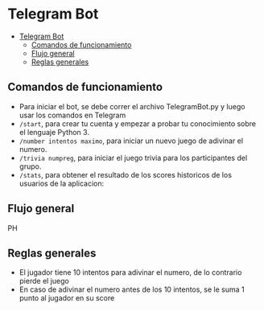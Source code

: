 # Telegram Bot

- [Telegram Bot](#telegram-bot)
  - [Comandos de funcionamiento](#comandos-de-funcionamiento)
  - [Flujo general](#flujo-general)
  - [Reglas generales](#reglas-generales)

## Comandos de funcionamiento

- Para iniciar el bot, se debe correr el archivo TelegramBot.py y luego usar los comandos en Telegram
- `/start`, para crear tu cuenta y empezar a probar tu conocimiento sobre el lenguaje Python 3.
- `/number intentos maximo`, para iniciar un nuevo juego de adivinar el numero.
- `/trivia numpreg`, para iniciar el juego trivia para los participantes del grupo.
- `/stats`, para obtener el resultado de los scores historicos de los usuarios de la aplicacion:

## Flujo general

PH

## Reglas generales

- El jugador tiene 10 intentos para adivinar el numero, de lo contrario pierde el juego
- En caso de adivinar el numero antes de los 10 intentos, se le suma 1 punto al jugador en su score

